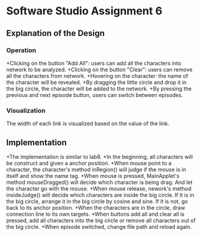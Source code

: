 # Software Studio Assignment 6


## Explanation of the Design
### Operation
+Clicking on the button "Add All": users can add all the characters into network to be analyzed.
+Clicking on the button "Clear": users can remove all the characters from network.
+Hovering on the character: the name of the character will be revealed.
+By dragging the little circle and drop it in the big circle, the character will be added to the network.
+By pressing the previous and next episode button, users can switch between episodes.


### Visualization
The width of each link is visualized based on the value of the link.

## Implementation
+The implementation is similar to lab8.
+In the beginning, all characters will be construct and given a anchor position.
+When mouse point to a character, the character's method inRegion() will judge if the mouse is in itself and show the name tag. 
+When mouse is pressed, MainApplet's method mouseDragged() will decide which character is being drag. And let the character go with the mouse.
+When mouse release, nework's method insideJudge() will decide which characters are inside the big circle. If it is in the big circle, arrange it in the big circle by cosine and sine. If it is not, go back to its anchor position.
+When the characters are in the circle, draw connection line to its own targets.
+When buttons add all and clear all is pressed, add all characters into the big circle or remove all characters out of the big circle.
+When episode switched, change file path and reload again.




 